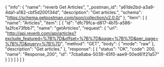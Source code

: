 {
  "info": {
    "name": "reverb Get Articles",
    "_postman_id": "a61de2bd-a3a9-4da1-a182-cbf5d200134d",
    "description": "Get articles.",
    "schema": "https://schema.getpostman.com/json/collection/v2.0.0/"
  },
  "item": [
    {
      "name": "Articles",
      "item": [
        {
          "id": "dfc79fca-d817-4b15-a586-1a2fce73fbb7",
          "name": "getArticles",
          "request": {
            "url": "http://api.reverb.com/api/articles?exclude_featured=%7B%7D&offset=%7B%7D&page=%7B%7D&per_page=%7B%7D&query=%7B%7D",
            "method": "GET",
            "body": {
              "mode": "raw"
            },
            "description": "Get articles."
          },
          "response": [
            {
              "status": "OK",
              "code": 200,
              "name": "Response_200",
              "id": "7cba6aba-5039-45f0-aae9-50ed61f21a57"
            }
          ]
        }
      ]
    }
  ]
}